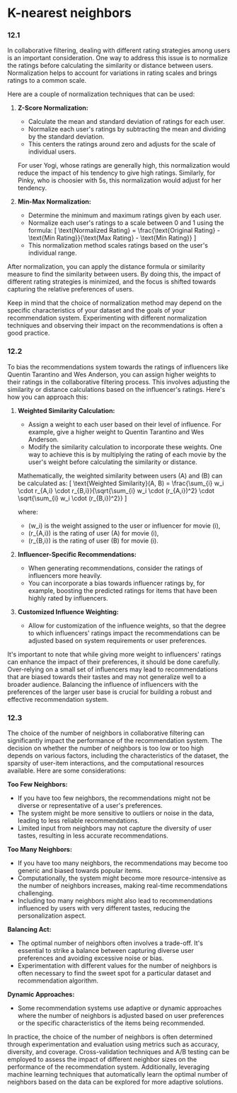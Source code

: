 # K-nearest neighbors

### 12.1
In collaborative filtering, dealing with different rating strategies among users is an important consideration. One way to address this issue is to normalize the ratings before calculating the similarity or distance between users. Normalization helps to account for variations in rating scales and brings ratings to a common scale.

Here are a couple of normalization techniques that can be used:

1. **Z-Score Normalization:**
   - Calculate the mean and standard deviation of ratings for each user.
   - Normalize each user's ratings by subtracting the mean and dividing by the standard deviation.
   - This centers the ratings around zero and adjusts for the scale of individual users.

   For user Yogi, whose ratings are generally high, this normalization would reduce the impact of his tendency to give high ratings. Similarly, for Pinky, who is choosier with 5s, this normalization would adjust for her tendency.

2. **Min-Max Normalization:**
   - Determine the minimum and maximum ratings given by each user.
   - Normalize each user's ratings to a scale between 0 and 1 using the formula: \[ \text{Normalized Rating} = \frac{\text{Original Rating} - \text{Min Rating}}{\text{Max Rating} - \text{Min Rating}} \]
   - This normalization method scales ratings based on the user's individual range.

After normalization, you can apply the distance formula or similarity measure to find the similarity between users. By doing this, the impact of different rating strategies is minimized, and the focus is shifted towards capturing the relative preferences of users.

Keep in mind that the choice of normalization method may depend on the specific characteristics of your dataset and the goals of your recommendation system. Experimenting with different normalization techniques and observing their impact on the recommendations is often a good practice.

### 12.2
To bias the recommendations system towards the ratings of influencers like Quentin Tarantino and Wes Anderson, you can assign higher weights to their ratings in the collaborative filtering process. This involves adjusting the similarity or distance calculations based on the influencer's ratings. Here's how you can approach this:

1. **Weighted Similarity Calculation:**
   - Assign a weight to each user based on their level of influence. For example, give a higher weight to Quentin Tarantino and Wes Anderson.
   - Modify the similarity calculation to incorporate these weights. One way to achieve this is by multiplying the rating of each movie by the user's weight before calculating the similarity or distance.

   Mathematically, the weighted similarity between users \(A\) and \(B\) can be calculated as:
   \[ \text{Weighted Similarity}(A, B) = \frac{\sum_{i} w_i \cdot r_{A,i} \cdot r_{B,i}}{\sqrt{\sum_{i} w_i \cdot (r_{A,i})^2} \cdot \sqrt{\sum_{i} w_i \cdot (r_{B,i})^2}} \]

   where:
   - \(w_i\) is the weight assigned to the user or influencer for movie \(i\),
   - \(r_{A,i}\) is the rating of user \(A\) for movie \(i\),
   - \(r_{B,i}\) is the rating of user \(B\) for movie \(i\).

2. **Influencer-Specific Recommendations:**
   - When generating recommendations, consider the ratings of influencers more heavily.
   - You can incorporate a bias towards influencer ratings by, for example, boosting the predicted ratings for items that have been highly rated by influencers.

3. **Customized Influence Weighting:**
   - Allow for customization of the influence weights, so that the degree to which influencers' ratings impact the recommendations can be adjusted based on system requirements or user preferences.

It's important to note that while giving more weight to influencers' ratings can enhance the impact of their preferences, it should be done carefully. Over-relying on a small set of influencers may lead to recommendations that are biased towards their tastes and may not generalize well to a broader audience. Balancing the influence of influencers with the preferences of the larger user base is crucial for building a robust and effective recommendation system.

### 12.3
The choice of the number of neighbors in collaborative filtering can significantly impact the performance of the recommendation system. The decision on whether the number of neighbors is too low or too high depends on various factors, including the characteristics of the dataset, the sparsity of user-item interactions, and the computational resources available. Here are some considerations:

**Too Few Neighbors:**
- If you have too few neighbors, the recommendations might not be diverse or representative of a user's preferences.
- The system might be more sensitive to outliers or noise in the data, leading to less reliable recommendations.
- Limited input from neighbors may not capture the diversity of user tastes, resulting in less accurate recommendations.

**Too Many Neighbors:**
- If you have too many neighbors, the recommendations may become too generic and biased towards popular items.
- Computationally, the system might become more resource-intensive as the number of neighbors increases, making real-time recommendations challenging.
- Including too many neighbors might also lead to recommendations influenced by users with very different tastes, reducing the personalization aspect.

**Balancing Act:**
- The optimal number of neighbors often involves a trade-off. It's essential to strike a balance between capturing diverse user preferences and avoiding excessive noise or bias.
- Experimentation with different values for the number of neighbors is often necessary to find the sweet spot for a particular dataset and recommendation algorithm.

**Dynamic Approaches:**
- Some recommendation systems use adaptive or dynamic approaches where the number of neighbors is adjusted based on user preferences or the specific characteristics of the items being recommended.

In practice, the choice of the number of neighbors is often determined through experimentation and evaluation using metrics such as accuracy, diversity, and coverage. Cross-validation techniques and A/B testing can be employed to assess the impact of different neighbor sizes on the performance of the recommendation system. Additionally, leveraging machine learning techniques that automatically learn the optimal number of neighbors based on the data can be explored for more adaptive solutions.